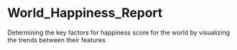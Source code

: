# World_Happiness_Report
Determining the key factors for happiness score for the world by visualizing the trends between their features
